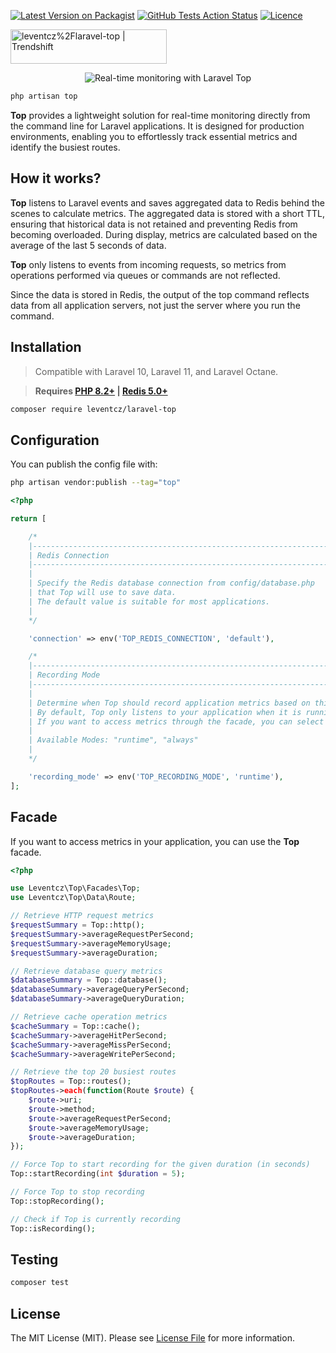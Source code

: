 [![Latest Version on Packagist](https://img.shields.io/packagist/v/leventcz/laravel-top.svg?style=flat-square)](https://packagist.org/packages/leventcz/laravel-top)
[![GitHub Tests Action Status](https://img.shields.io/github/actions/workflow/status/leventcz/laravel-top/tests.yml?branch=1.x&label=tests&style=flat-square)](https://github.com/leventcz/laravel-top/actions)
[![Licence](https://img.shields.io/github/license/leventcz/laravel-top.svg?style=flat-square)](https://github.com/leventcz/laravel-top/actions)

<a href="https://trendshift.io/repositories/10338" target="_blank"><img src="https://trendshift.io/api/badge/repositories/10338" alt="leventcz%2Flaravel-top | Trendshift" style="width: 250px; height: 55px;" width="250" height="55"/></a>

<p align="center"><img src="/art/top.gif" alt="Real-time monitoring with Laravel Top"></p>

```php
php artisan top
```
**Top** provides a lightweight solution for real-time monitoring directly from the command line for Laravel applications. It is designed for production environments, enabling you to effortlessly track essential metrics and identify the busiest routes.

## How it works?

**Top** listens to Laravel events and saves aggregated data to Redis behind the scenes to calculate metrics. The aggregated data is stored with a short TTL, ensuring that historical data is not retained and preventing Redis from becoming overloaded. During display, metrics are calculated based on the average of the last 5 seconds of data.

**Top** only listens to events from incoming requests, so metrics from operations performed via queues or commands are not reflected.

Since the data is stored in Redis, the output of the top command reflects data from all application servers, not just the server where you run the command.

## Installation

> Compatible with Laravel 10, Laravel 11, and Laravel Octane.

> **Requires [PHP 8.2+](https://php.net/releases/) | [Redis 5.0+](https://redis.io)**

```bash
composer require leventcz/laravel-top
```

## Configuration

You can publish the config file with:

```bash
php artisan vendor:publish --tag="top"
```

```php
<?php

return [

    /*
    |--------------------------------------------------------------------------
    | Redis Connection
    |--------------------------------------------------------------------------
    |
    | Specify the Redis database connection from config/database.php
    | that Top will use to save data.
    | The default value is suitable for most applications.
    |
    */

    'connection' => env('TOP_REDIS_CONNECTION', 'default'),

    /*
    |--------------------------------------------------------------------------
    | Recording Mode
    |--------------------------------------------------------------------------
    |
    | Determine when Top should record application metrics based on this value.
    | By default, Top only listens to your application when it is running.
    | If you want to access metrics through the facade, you can select the "always" mode.
    |
    | Available Modes: "runtime", "always"
    |
    */

    'recording_mode' => env('TOP_RECORDING_MODE', 'runtime'),
];


```

## Facade

If you want to access metrics in your application, you can use the **Top** facade.

```php
<?php

use Leventcz\Top\Facades\Top;
use Leventcz\Top\Data\Route;

// Retrieve HTTP request metrics
$requestSummary = Top::http();
$requestSummary->averageRequestPerSecond;
$requestSummary->averageMemoryUsage;
$requestSummary->averageDuration;

// Retrieve database query metrics
$databaseSummary = Top::database();
$databaseSummary->averageQueryPerSecond;
$databaseSummary->averageQueryDuration;

// Retrieve cache operation metrics
$cacheSummary = Top::cache();
$cacheSummary->averageHitPerSecond;
$cacheSummary->averageMissPerSecond;
$cacheSummary->averageWritePerSecond;

// Retrieve the top 20 busiest routes
$topRoutes = Top::routes();
$topRoutes->each(function(Route $route) {
    $route->uri;
    $route->method;
    $route->averageRequestPerSecond;
    $route->averageMemoryUsage;
    $route->averageDuration;
});

// Force Top to start recording for the given duration (in seconds)
Top::startRecording(int $duration = 5);

// Force Top to stop recording
Top::stopRecording();

// Check if Top is currently recording
Top::isRecording();
```

## Testing

```bash
composer test
```

## License

The MIT License (MIT). Please see [License File](LICENSE.md) for more information.
